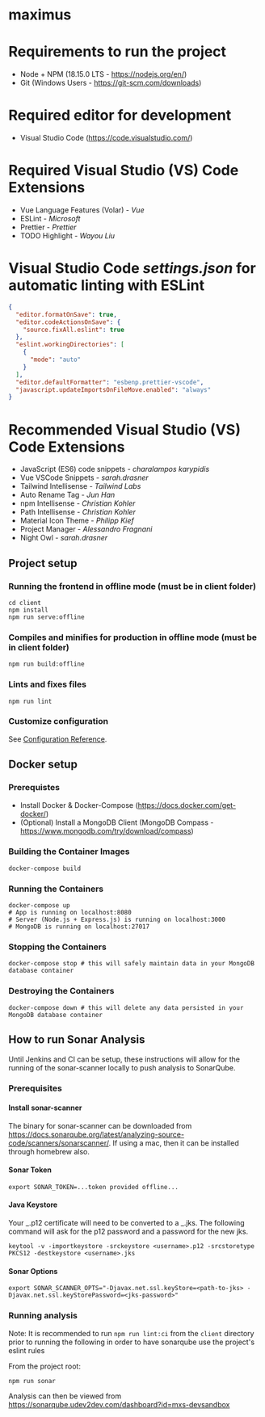 # maximus

# Requirements to run the project

- Node + NPM (18.15.0 LTS - https://nodejs.org/en/)
- Git (Windows Users - https://git-scm.com/downloads)

# Required editor for development

- Visual Studio Code (https://code.visualstudio.com/)

# Required Visual Studio (VS) Code Extensions

- Vue Language Features (Volar) - _Vue_
- ESLint - _Microsoft_
- Prettier - _Prettier_
- TODO Highlight - _Wayou Liu_

# Visual Studio Code _settings.json_ for automatic linting with ESLint

```json
{
  "editor.formatOnSave": true,
  "editor.codeActionsOnSave": {
    "source.fixAll.eslint": true
  },
  "eslint.workingDirectories": [
    {
      "mode": "auto"
    }
  ],
  "editor.defaultFormatter": "esbenp.prettier-vscode",
  "javascript.updateImportsOnFileMove.enabled": "always"
}
```

# Recommended Visual Studio (VS) Code Extensions

- JavaScript (ES6) code snippets - _charalampos karypidis_
- Vue VSCode Snippets - _sarah.drasner_
- Tailwind Intellisense - _Tailwind Labs_
- Auto Rename Tag - _Jun Han_
- npm Intellisense - _Christian Kohler_
- Path Intellisense - _Christian Kohler_
- Material Icon Theme - _Philipp Kief_
- Project Manager - _Alessandro Fragnani_
- Night Owl - _sarah.drasner_

## Project setup

### Running the frontend in offline mode (must be in client folder)

```
cd client
npm install
npm run serve:offline
```

### Compiles and minifies for production in offline mode (must be in client folder)

```
npm run build:offline
```

### Lints and fixes files

```
npm run lint
```

### Customize configuration

See [Configuration Reference](https://cli.vuejs.org/config/).

## Docker setup

### Prerequistes

- Install Docker & Docker-Compose (https://docs.docker.com/get-docker/)
- (Optional) Install a MongoDB Client (MongoDB Compass - https://www.mongodb.com/try/download/compass)

### Building the Container Images

```
docker-compose build
```

### Running the Containers

```
docker-compose up
# App is running on localhost:8080
# Server (Node.js + Express.js) is running on localhost:3000
# MongoDB is running on localhost:27017
```

### Stopping the Containers

```
docker-compose stop # this will safely maintain data in your MongoDB database container
```

### Destroying the Containers

```
docker-compose down # this will delete any data persisted in your MongoDB database container
```

## How to run Sonar Analysis

Until Jenkins and CI can be setup, these instructions will allow for the running of the sonar-scanner locally to push
analysis to SonarQube.

### Prerequisites

#### Install sonar-scanner

The binary for sonar-scanner can be downloaded from https://docs.sonarqube.org/latest/analyzing-source-code/scanners/sonarscanner/.
If using a mac, then it can be installed through homebrew also.

#### Sonar Token

```
export SONAR_TOKEN=...token provided offline...
```

#### Java Keystore

Your _.p12 certificate will need to be converted to a _.jks. The following command will ask for the p12 password and a
password for the new jks.

```
keytool -v -importkeystore -srckeystore <username>.p12 -srcstoretype PKCS12 -destkeystore <username>.jks
```

#### Sonar Options

```
export SONAR_SCANNER_OPTS="-Djavax.net.ssl.keyStore=<path-to-jks> -Djavax.net.ssl.keyStorePassword=<jks-password>"
```

### Running analysis

Note: It is recommended to run `npm run lint:ci` from the `client` directory prior to running the following in order to
have sonarqube use the project's eslint rules

From the project root:

```
npm run sonar
```

Analysis can then be viewed from https://sonarqube.udev2dev.com/dashboard?id=mxs-devsandbox
